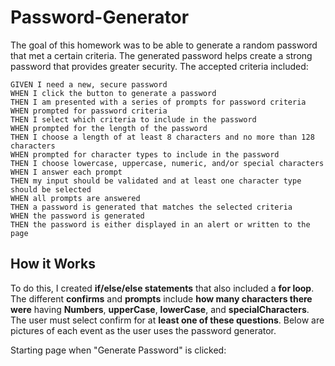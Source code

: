 # Password-Generator

The goal of this homework was to be able to generate a random password that met a certain criteria.  The generated password helps create a strong password that provides greater security. The accepted criteria included:
```
GIVEN I need a new, secure password
WHEN I click the button to generate a password
THEN I am presented with a series of prompts for password criteria
WHEN prompted for password criteria
THEN I select which criteria to include in the password
WHEN prompted for the length of the password
THEN I choose a length of at least 8 characters and no more than 128 characters
WHEN prompted for character types to include in the password
THEN I choose lowercase, uppercase, numeric, and/or special characters
WHEN I answer each prompt
THEN my input should be validated and at least one character type should be selected
WHEN all prompts are answered
THEN a password is generated that matches the selected criteria
WHEN the password is generated
THEN the password is either displayed in an alert or written to the page
```
## How it Works
To do this, I created **if/else/else statements** that also included a **for loop**.  The different **confirms** and **prompts** include **how many characters there were** having **Numbers**, **upperCase**, **lowerCase**, and **specialCharacters**.  The user must select confirm for at **least one of these questions**.  Below are pictures of each event as the user uses the password generator.

Starting page when "Generate Password" is clicked:
